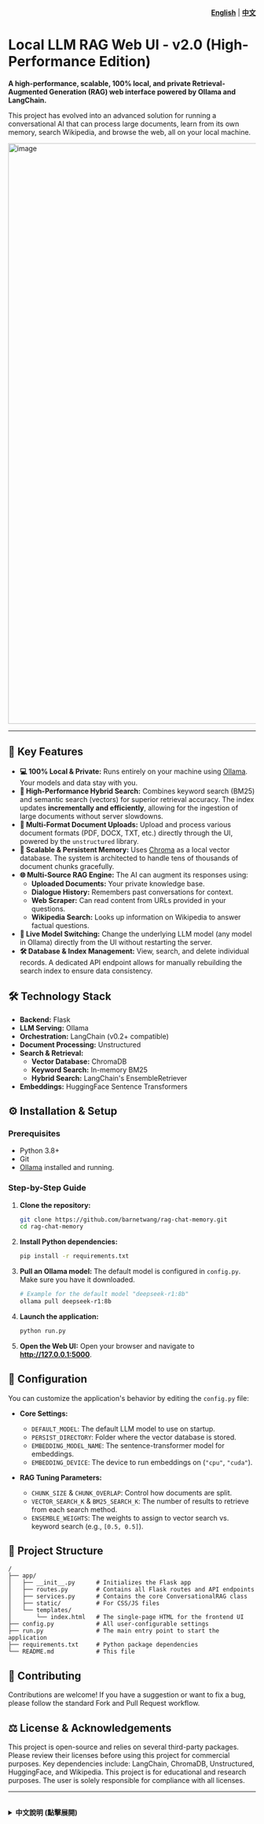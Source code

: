 <div align="right">
  <b><a href="#-english-readme">English</a></b> | <b><a href="#-中文說明">中文</a></b>
</div>

<a name="-english-readme"></a>

# Local LLM RAG Web UI - v2.0 (High-Performance Edition)

**A high-performance, scalable, 100% local, and private Retrieval-Augmented Generation (RAG) web interface powered by Ollama and LangChain.**

This project has evolved into an advanced solution for running a conversational AI that can process large documents, learn from its own memory, search Wikipedia, and browse the web, all on your local machine.

<img width="1807" height="1179" alt="image" src="https://github.com/user-attachments/assets/b0f520a6-6422-46d1-aebb-2a4e308ab83c" />


---

## 🌟 Key Features

*   **💻 100% Local & Private:** Runs entirely on your machine using [Ollama](https://ollama.com/). Your models and data stay with you.
*   **🚀 High-Performance Hybrid Search:** Combines keyword search (BM25) and semantic search (vectors) for superior retrieval accuracy. The index updates **incrementally and efficiently**, allowing for the ingestion of large documents without server slowdowns.
*   **📄 Multi-Format Document Uploads:** Upload and process various document formats (PDF, DOCX, TXT, etc.) directly through the UI, powered by the `unstructured` library.
*   **🧠 Scalable & Persistent Memory:** Uses [Chroma](https://www.trychroma.com/) as a local vector database. The system is architected to handle tens of thousands of document chunks gracefully.
*   **🌐 Multi-Source RAG Engine:** The AI can augment its responses using:
    *   **Uploaded Documents:** Your private knowledge base.
    *   **Dialogue History:** Remembers past conversations for context.
    *   **Web Scraper:** Can read content from URLs provided in your questions.
    *   **Wikipedia Search:** Looks up information on Wikipedia to answer factual questions.
*   **🔄 Live Model Switching:** Change the underlying LLM model (any model in Ollama) directly from the UI without restarting the server.
*   **🛠️ Database & Index Management:** View, search, and delete individual records. A dedicated API endpoint allows for manually rebuilding the search index to ensure data consistency.

## 🛠️ Technology Stack

*   **Backend:** Flask
*   **LLM Serving:** Ollama
*   **Orchestration:** LangChain (v0.2+ compatible)
*   **Document Processing:** Unstructured
*   **Search & Retrieval:**
    *   **Vector Database:** ChromaDB
    *   **Keyword Search:** In-memory BM25
    *   **Hybrid Search:** LangChain's EnsembleRetriever
*   **Embeddings:** HuggingFace Sentence Transformers

## ⚙️ Installation & Setup

### Prerequisites

*   Python 3.8+
*   Git
*   [Ollama](https://ollama.com/) installed and running.

### Step-by-Step Guide

1.  **Clone the repository:**
    ```bash
    git clone https://github.com/barnetwang/rag-chat-memory.git
    cd rag-chat-memory
    ```

2.  **Install Python dependencies:**
    ```bash
    pip install -r requirements.txt
    ```

3.  **Pull an Ollama model:**
    The default model is configured in `config.py`. Make sure you have it downloaded.
    ```bash
    # Example for the default model "deepseek-r1:8b"
    ollama pull deepseek-r1:8b
    ```

4.  **Launch the application:**
    ```bash
    python run.py
    ```

5.  **Open the Web UI:**
    Open your browser and navigate to **http://127.0.0.1:5000**.

## 🔧 Configuration

You can customize the application's behavior by editing the `config.py` file:

*   **Core Settings:**
    *   `DEFAULT_MODEL`: The default LLM model to use on startup.
    *   `PERSIST_DIRECTORY`: Folder where the vector database is stored.
    *   `EMBEDDING_MODEL_NAME`: The sentence-transformer model for embeddings.
    *   `EMBEDDING_DEVICE`: The device to run embeddings on (`"cpu"`, `"cuda"`).

*   **RAG Tuning Parameters:**
    *   `CHUNK_SIZE` & `CHUNK_OVERLAP`: Control how documents are split.
    *   `VECTOR_SEARCH_K` & `BM25_SEARCH_K`: The number of results to retrieve from each search method.
    *   `ENSEMBLE_WEIGHTS`: The weights to assign to vector search vs. keyword search (e.g., `[0.5, 0.5]`).

## 📂 Project Structure
```
/
├── app/
│   ├── __init__.py      # Initializes the Flask app
│   ├── routes.py        # Contains all Flask routes and API endpoints
│   ├── services.py      # Contains the core ConversationalRAG class
│   ├── static/          # For CSS/JS files
│   └── templates/
│       └── index.html   # The single-page HTML for the frontend UI
├── config.py            # All user-configurable settings
├── run.py               # The main entry point to start the application
├── requirements.txt     # Python package dependencies
└── README.md            # This file
```

## 🤝 Contributing

Contributions are welcome! If you have a suggestion or want to fix a bug, please follow the standard Fork and Pull Request workflow.

## ⚖️ License & Acknowledgements

This project is open-source and relies on several third-party packages. Please review their licenses before using this project for commercial purposes. Key dependencies include: LangChain, ChromaDB, Unstructured, HuggingFace, and Wikipedia. This project is for educational and research purposes. The user is solely responsible for compliance with all licenses.

---
<br>

<details>
<summary><b>中文說明 (點擊展開)</b></summary>

<a name="-中文說明"></a>

# 本地端 LLM RAG 整合介面 - v2.0 (高性能版)

**一個高性能、可擴展、100% 本地運行、注重隱私的檢索增強生成 (RAG) 網頁應用程式，由 Ollama 與 LangChain 驅動。**

本專案已進化為一個先進的解決方案，讓您在自己的電腦上運行一個強大的對話式 AI。它能處理大型技術文件、從自身記憶中學習、搜尋維基百科並瀏覽網頁，確保完全的隱私。

<img width="1807" height="1179" alt="image" src="https://github.com/user-attachments/assets/b0f520a6-6422-46d1-aebb-2a4e308ab83c" />

---

## 🌟 核心功能

*   **💻 100% 本地化與隱私:** 完全在您的本機上透過 [Ollama](https://ollama.com/) 運行。您的模型和對話資料絕不會離開您的電腦。
*   **🚀 高性能混合式搜尋:** 結合關鍵詞搜尋 (BM25) 與語義搜尋 (向量)，提供卓越的檢索準確度。搜尋索引採用**高效的增量更新**機制，允許載入大型文件而不會拖慢伺服器。
*   **📄 多格式文件上傳:** 透過 UI 直接上傳並處理多種文件格式（PDF, DOCX, TXT 等），由 `unstructured` 函式庫強力驅動。
*   **🧠 可擴展的持久化記憶:** 使用 [Chroma](https://www.trychroma.com/) 作為本地向量資料庫，整體架構經過優化，能夠輕鬆處理數萬級別的文件分塊。
*   **🌐 多源 RAG 引擎:** AI 可以從多種來源獲取資訊以增強其回答：
    *   **上傳的文件:** 您的私有知識庫。
    *   **對話歷史:** 記得過去的對話，理解上下文。
    *   **網頁爬蟲:** 能夠讀取您在問題中提供的網址內容。
    *   **維基百科搜尋:** 查找維基百科來回答事實性問題。
*   **🔄 即時模型切換:** 直接從網頁介面更換底層的 LLM 模型（任何您在 Ollama 中已安裝的模型），伺服器不中斷。
*   **🛠️ 記憶庫與索引管理:** 可瀏覽、搜尋和刪除單筆紀錄。提供專用的 API 端點，用於手動完整重建搜尋索引，確保資料一致性。

## 🛠️ 技術棧

*   **後端框架:** Flask
*   **LLM 服務:** Ollama
*   **AI 框架:** LangChain (兼容 v0.2+)
*   **文件處理:** Unstructured
*   **搜尋與檢索:**
    *   **向量資料庫:** ChromaDB
    *   **關鍵詞搜尋:** In-memory BM25
    *   **混合式搜尋:** LangChain EnsembleRetriever
*   **嵌入模型:** HuggingFace Sentence Transformers

## ⚙️ 安裝與啟動

### 前置需求

*   Python 3.8+
*   Git
*   [Ollama](https://ollama.com/) 已安裝並正在運行。

### 步驟指南

1.  **克隆專案倉庫：**
    ```bash
    git clone https://github.com/barnetwang/rag-chat-memory.git
    cd rag-chat-memory
    ```

2.  **安裝 Python 依賴套件：**
    ```bash
    pip install -r requirements.txt
    ```

3.  **下載 Ollama 模型：**
    專案的預設模型可在 `config.py` 中設定，請確保您已下載該模型。
    ```bash
    # 以預設模型 "deepseek-r1:8b" 為例
    ollama pull deepseek-r1:8b
    ```

4.  **啟動應用程式：**
    ```bash
    python run.py
    ```

5.  **打開 Web UI：**
    打開您的瀏覽器，並訪問 **http://127.0.0.1:5000**。

## 🔧 專案設定

您可以透過編輯 `config.py` 檔案來自訂應用程式的行為：

*   **核心設定:**
    *   `DEFAULT_MODEL`: 啟動時預設使用的 LLM 模型。
    *   `PERSIST_DIRECTORY`: 向量資料庫的儲存資料夾。
    *   `EMBEDDING_MODEL_NAME`: 用於生成嵌入向量的句子轉換器模型。
    *   `EMBEDDING_DEVICE`: 運行嵌入模型的設備 (`"cpu"`, `"cuda"`)。

*   **RAG 調優參數:**
    *   `CHUNK_SIZE` & `CHUNK_OVERLAP`: 控制文件分割的方式。
    *   `VECTOR_SEARCH_K` & `BM25_SEARCH_K`: 從每種搜尋方法中檢索的結果數量。
    *   `ENSEMBLE_WEIGHTS`: 分配給向量搜尋與關鍵詞搜尋的權重 (例如 `[0.5, 0.5]`)。

## 📂 專案結構
```
/
├── app/
│   ├── __init__.py      # 初始化 Flask App
│   ├── routes.py        # 包含所有 Flask 路由和 API 端點
│   ├── services.py      # 包含核心的 ConversationalRAG 類別
│   ├── static/          # 用於存放 CSS/JS 檔案
│   └── templates/
│       └── index.html   # 前端 UI 的單頁 HTML 檔案
├── config.py            # 所有使用者可配置的設定
├── run.py               # 啟動應用程式的主要進入點
├── requirements.txt     # Python 依賴套件列表
└── README.md            # 本說明檔案
```

## 🤝 貢獻指南

歡迎任何形式的貢獻！如果您有建議或想要修復錯誤，請遵循標準的 Fork 和 Pull Request 工作流程。

## ⚖️ 授權與致謝

本專案為開源專案，其依賴的多個第三方套件擁有各自的授權條款。在將本專案用於商業目的前，請務必詳細閱讀並遵守。主要依賴包括：LangChain、ChromaDB、Unstructured、HuggingFace 與 Wikipedia。本專案僅供教育和研究目的，使用者需自行負責確保所有授權和服務條款的合規性。

</details>
